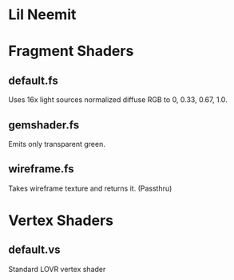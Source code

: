 # Lil Neemit

# Fragment Shaders
## default.fs
Uses 16x light sources normalized diffuse RGB to 0, 0.33, 0.67, 1.0. 

## gemshader.fs
Emits only transparent green.

## wireframe.fs
Takes wireframe texture and returns it. (Passthru)
 
# Vertex Shaders
## default.vs
Standard LOVR vertex shader
